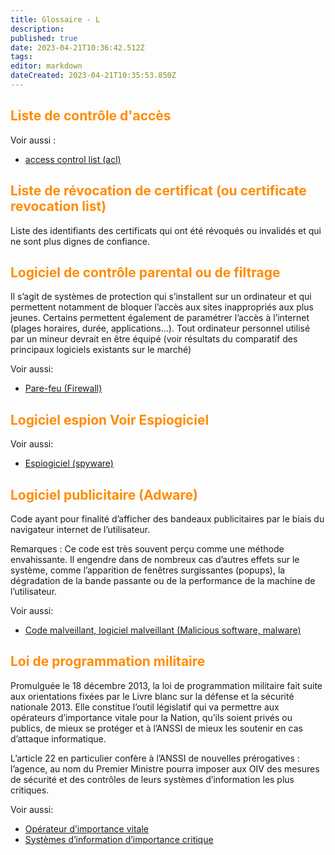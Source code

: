 ```yaml
---
title: Glossaire - L
description: 
published: true
date: 2023-04-21T10:36:42.512Z
tags: 
editor: markdown
dateCreated: 2023-04-21T10:35:53.850Z
---
```


## <span style="color: darkorange;">Liste de contrôle d'accès</span>
Voir aussi :
+ [access control list (acl)](/glossaire/A)



## <span style="color: darkorange;">Liste de révocation de certificat (ou certificate revocation list)</span>
Liste des identifiants des certificats qui ont été révoqués ou invalidés et qui ne sont plus dignes de confiance.


## <span style="color: darkorange;">Logiciel de contrôle parental ou de filtrage</span>
Il s’agit de systèmes de protection qui s’installent sur un ordinateur et qui permettent notamment de bloquer l’accès aux sites inappropriés aux plus jeunes. Certains permettent également de paramétrer l’accès à l’internet (plages horaires, durée, applications…). Tout ordinateur personnel utilisé par un mineur devrait en être équipé (voir résultats du comparatif des principaux logiciels existants sur le marché)


Voir aussi:
+ [Pare-feu (Firewall)](/glossaire/P)


## <span style="color: darkorange;">Logiciel espion Voir Espiogiciel</span>

Voir aussi:
+ [Espiogiciel (spyware)](/glossaire/E)



## <span style="color: darkorange;">Logiciel publicitaire (Adware)</span>
Code ayant pour finalité d’afficher des bandeaux publicitaires par le biais du navigateur internet de l’utilisateur.

Remarques : Ce code est très souvent perçu comme une méthode envahissante. Il engendre dans de nombreux cas d’autres effets sur le système, comme l’apparition de fenêtres surgissantes (popups), la dégradation de la bande passante ou de la performance de la machine de l’utilisateur.


Voir aussi:
+ [Code malveillant, logiciel malveillant (Malicious software, malware)](/glossaire/C   )


## <span style="color: darkorange;">Loi de programmation militaire</span>
Promulguée le 18 décembre 2013, la loi de programmation militaire fait suite aux orientations fixées par le Livre blanc sur la défense et la sécurité nationale 2013. Elle constitue l’outil législatif qui va permettre aux opérateurs d’importance vitale pour la Nation, qu’ils soient privés ou publics, de mieux se protéger et à l’ANSSI de mieux les soutenir en cas d’attaque informatique.

L’article 22 en particulier confère à l’ANSSI de nouvelles prérogatives : l’agence, au nom du Premier Ministre pourra imposer aux OIV des mesures de sécurité et des contrôles de leurs systèmes d’information les plus critiques.

 


Voir aussi:
+ [Opérateur d’importance vitale](/glossaire/O)
+ [Systèmes d’information d’importance critique](/glossaire/S)
